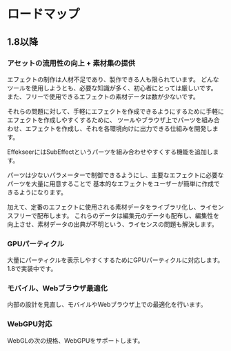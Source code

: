 
# ロードマップ

## 1.8以降

### アセットの流用性の向上 + 素材集の提供

エフェクトの制作は人材不足であり、製作できる人も限られています。
どんなツールを使用しようとも、必要な知識が多く、初心者にとっては厳しいです。
また、フリーで使用できるエフェクトの素材データは数が少ないです。

それらの問題に対して、手軽にエフェクトを作成できるようにするために手軽にエフェクトを作成しやすくするために、
ツールやブラウザ上でパーツを組み合わせ、エフェクトを作成し、それを各環境向けに出力できる仕組みを開発します。

EffekseerにはSubEffectというパーツを組み合わせやすくする機能を追加します。

パーツは少ないパラメーターで制御できるようにし、主要なエフェクトに必要なパーツを大量に用意することで 基本的なエフェクトをユーザーが簡単に作成できるようになります。

加えて、定番のエフェクトに使用される素材データをライブラリ化し、ライセンスフリーで配布します。
これらのデータは編集元のデータも配布し、編集性を向上させ、素材データの出典が不明という、ライセンスの問題も解決します。

### GPUパーティクル

大量にパーティクルを表示しやすくするためにGPUパーティクルに対応します。
1.8で実装中です。

### モバイル、Webブラウザ最適化

内部の設計を見直し、モバイルやWebブラウザ上での最適化を行います。

### WebGPU対応

WebGLの次の規格、WebGPUをサポートします。
